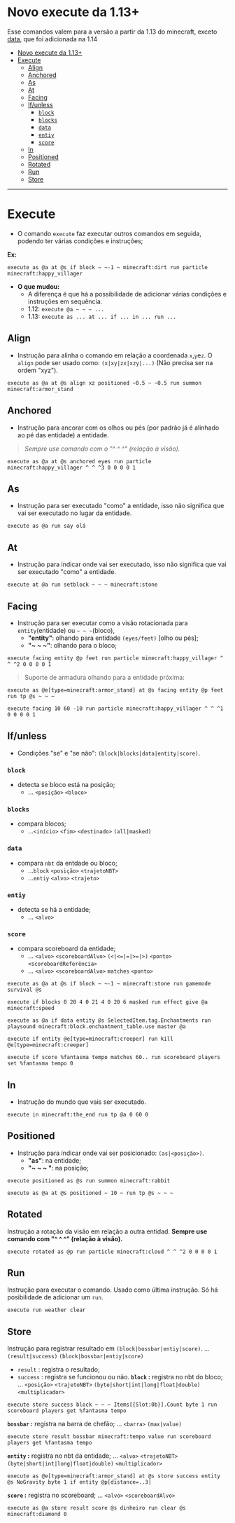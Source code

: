 # Novo execute da 1.13+
Esse comandos valem para a versão a partir da 1.13 do minecraft, exceto [data](#data), que foi adicionada na 1.14

- [Novo execute da 1.13+](#novo-execute-da-113)
- [Execute](#execute)
  - [Align](#align)
  - [Anchored](#anchored)
  - [As](#as)
  - [At](#at)
  - [Facing](#facing)
  - [If/unless](#ifunless)
    - [`block`](#block)
    - [`blocks`](#blocks)
    - [`data`](#data)
    - [`entiy`](#entiy)
    - [`score`](#score)
  - [In](#in)
  - [Positioned](#positioned)
  - [Rotated](#rotated)
  - [Run](#run)
  - [Store](#store)

---

# Execute
- O comando `execute` faz executar outros comandos em seguida, podendo ter várias condições e instruções;

**Ex:**
```
execute as @a at @s if block ~ ~-1 ~ minecraft:dirt run particle minecraft:happy_villager
```
- **O que mudou:**
  - A diferença é que há a possibilidade de adicionar várias condições e instruções em sequência.
  - 1.12: `execute @a ~ ~ ~ ...`
  - 1.13: `execute as ... at ... if ... in ... run ...`

## Align
- Instrução para alinha o comando em relação a coordenada `x`,`y`e`z`.
O `align` pode ser usado como: `(x|xy|zx|xzy|...)` (Não precisa ser na ordem "xyz").
```
execute as @a at @s align xz positioned ~0.5 ~ ~0.5 run summon minecraft:armor_stand
```

## Anchored
- Instrução para ancorar com os olhos ou pés (por padrão já é alinhado ao pé das entidade) a entidade.
> *Sempre use comando com o "^ ^ ^" (relação à visão).*
```
execute as @a at @s anchored eyes run particle minecraft:happy_villager ^ ^ ^3 0 0 0 0 1
```

## As
- Instrução para ser executado "como" a entidade, isso não significa que vai ser executado no lugar da entidade.
```
execute as @a run say olá
```

## At
- Instrução para indicar onde vai ser executado, isso não significa que vai ser executado "como" a entidade.
```
execute at @a run setblock ~ ~ ~ minecraft:stone
```

## Facing
- Instrução para ser executar como a visão rotacionada para `entity`(entidade) ou `~ ~ ~`(bloco),
  - **"entity"**: olhando para entidade `(eyes/feet)` [olho ou pés];
  - **"~ ~ ~"**: olhando para o bloco;

```
execute facing entity @p feet run particle minecraft:happy_villager ^ ^ ^2 0 0 0 0 1
```
> Suporte de armadura olhando para a entidade próxima:
```
execute as @e[type=minecraft:armor_stand] at @s facing entity @p feet run tp @s ~ ~ ~
```
```
execute facing 10 60 -10 run particle minecraft:happy_villager ^ ^ ^1 0 0 0 0 1
```

## If/unless
- Condições "se" e "se não": `(block|blocks|data|entity|score)`.
### `block`
  - detecta se bloco está na posição;
      - ... `<posição>` `<bloco>`
### `blocks`
  - compara blocos;
      - ...`<início>` `<fim>` `<destinado>` `(all|masked)`
### `data`
  - compara `nbt` da entdade ou bloco;
      - ...`block` `<posição>` `<trajetoNBT>`
      - ...`entiy` `<alvo>` `<trajeto>`
### `entiy`
  - detecta se há a entidade;
      - ... `<alvo>`

### `score`
- compara scoreboard da entidade;
  - ... `<alvo>` `<scoreboardAlvo>` `(<|<=|=|>=|>)` `<ponto>` `<scoreboardReferência>`
  - ... `<alvo>` `<scoreboardAlvo>` `matches` `<ponto>`

```
execute as @a at @s if block ~ ~-1 ~ minecraft:stone run gamemode survival @s
```
```
execute if blocks 0 20 4 0 21 4 0 20 6 masked run effect give @a minecraft:speed
```
```
execute as @a if data entity @s SelectedItem.tag.Enchantments run playsound minecraft:block.enchantment_table.use master @a
```
```
execute if entity @e[type=minecraft:creeper] run kill @e[type=minecraft:creeper]
```

```
execute if score %fantasma tempo matches 60.. run scoreboard players set %fantasma tempo 0
```

## In
- Instrução do mundo que vais ser executado.
```
execute in minecraft:the_end run tp @a 0 60 0
```

## Positioned
- Instrução para indicar onde vai ser posicionado: `(as|<posição>)`.
  - **"as"**: na entidade;
  - **"~ ~ ~ "**: na posição;

```
execute positioned as @s run summon minecraft:rabbit
```
```
execute as @a at @s positioned ~ 10 ~ run tp @s ~ ~ ~
```

## Rotated
Instrução a rotação da visão em relação a outra entidad. **Sempre use comando com "^ ^ ^" (relação à visão).**
```
execute rotated as @p run particle minecraft:cloud ^ ^ ^2 0 0 0 0 1
```

## Run
Instrução para executar o comando. Usado como última instrução. Só há posibilidade de adicionar um `run`.
```
execute run weather clear
```

## Store
Instrução para registrar resultado em `(block|bossbar|entiy|score)`.
... `(result|success)` `(block|bossbar|entiy|score)`
- `result` : registra o resultado;
- `success` : registra se funcionou ou não.
**`block` :**
registra no nbt do bloco;
... `<posição>` `<trajetoNBT>` `(byte|short|int|long|float|double)` `<multiplicador>`
```
execute store success block ~ ~ ~ Items[{Slot:0b}].Count byte 1 run scoreboard players get %fantasma tempo
```
**`bossbar` :**
registra na barra de chefão;
... `<barra>` `(max|value)`
```
execute store result bossbar minecraft:tempo value run scoreboard players get %fantasma tempo
```
**`entity` :**
registra no nbt da entidade;
... `<alvo>` `<trajetoNBT>` `(byte|short|int|long|float|double)` `<multiplicador>`
```
execute as @e[type=minecraft:armor_stand] at @s store success entity @s NoGravity byte 1 if entity @p[distance=..3]
```
**`score` :**
registra no scoreboard;
... `<alvo>` `<scoreboardAlvo>`
```
execute as @a store result score @s dinheiro run clear @s minecraft:diamond 0
```
